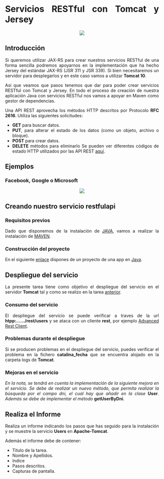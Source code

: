 <div align="justify">

# Servicios RESTful con Tomcat y Jersey

<div align="center">
  <img src="https://www.astera.com/wp-content/uploads/2020/01/rest.png"  />
</div>

## Introducción

  Si queremos utilizar JAX-RS para crear nuestros servicios RESTful de una forma sencilla podremos apoyarnos en la implementación que ha hecho Jersey del estándar JAX-RS (JSR 311 y JSR 339). Si bien necesitaremos un servidor para desplegarlos y en este caso vamos a utilizar __Tomcat 10__.

  Así que veamos que pasos tenemos que dar para poder crear servicios RESTful con Tomcat y Jersey. En todo el proceso de creación de nuestra aplicación Java con servicios RESTful nos vamos a apoyar en Maven como gestor de dependencias.

  Una API REST aprovecha los métodos HTTP descritos por Protocolo __RFC 2616__. Utiliza las siguientes solicitudes:
  - __GET__ para buscar datos.
  - __PUT__, para alterar el estado de los datos (como un objeto, archivo o bloque).
  - __POST__ para crear datos.
  - __DELETE__ métodos para eliminarlo
  Se pueden ver diferentes códigos de estado HTTP utilizados por las API REST [aquí](https://restfulapi.net/http-status-codes/).

## Ejemplos

### Facebook, Google o Microsoft

<div align="center">
  <img src="https://docs.microsoft.com/es-es/azure/active-directory-b2c/media/add-identity-provider/external-idp.png"  />
</div>

## Creando nuestro servicio restfulapi


### Requisitos previos

  Dado que disponemos de la instalación de [JAVA](../../../comun/JDK.md), vamos a realizar la instalación de [MAVEN](../../../comun/MAVEN.md).

### Construcción del proyecto

  En el siguiente [enlace](https://github.com/jpexposito/docencia/tree/master/comun/ejemplos/java/rest-service) dispones de un proyecto de una app en [Java](../../../comun/ejemplos/java).

## Despliegue del servicio

  La presente tarea tiene como objetivo el despliegue del servicio en el servidor __Tomcat__ tal y como se realizo en la tarea [anterior](despliegue-jsp-apache-tomcat.md).

### Consumo del servicio

  El despliegue del servicio se puede verificar a traves de la url __htpp:....../rest/users__ y se ataca con un cliente __rest__, por ejemplo [Advanced Rest Client](https://install.advancedrestclient.com/install).

### Problemas durante el despliegue

  Si se producen problemas en el despliegue del servicio, puedes verificar el problema en la fichero __catalina_fecha__ que se encuentra alojado en la carpeta logs de __Tomcat__.

### Mejoras en el servicio

  _En la nota, se tendrá en cuenta la implementación de la siguiente mejora en el servicio. Se debe de realizar un nuevo método, que permita realizar la búsqueda por el campo dni, el cual hay que añadir en la clase_ __User__. _Además se debe de implementar el método_ __getUserByDni__.

## Realiza el Informe

  Realiza un informe indicando los pasos que has seguido para la instalación y se muestre la servicio __Users__ en __Apache-Tomcat__.

  Además el informe debe de contener:
   - Titulo de la tarea.
   - Nombre y Apellidos.
   - Indice
   - Pasos descritos.
   - Capturas de pantalla.



</div>
